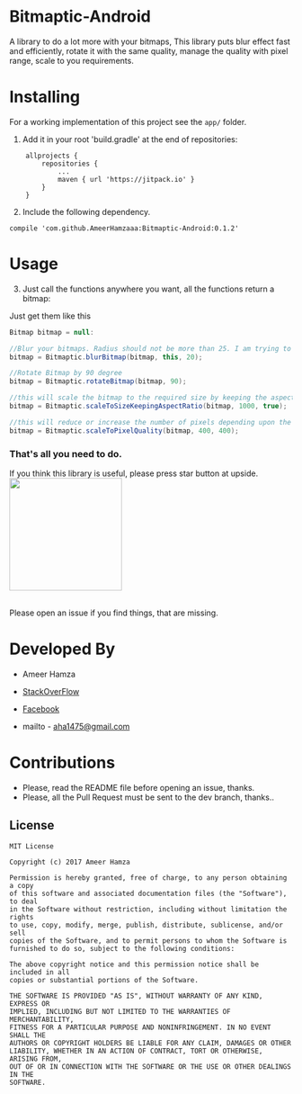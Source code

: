 # Bitmaptic-Android
A library to do a lot more with your bitmaps, This library puts blur effect fast and efficiently, rotate it with the same quality, manage the quality with pixel range, scale to you requirements.


# Installing

For a working implementation of this project see the `app/` folder.

1. Add it in your root 'build.gradle' at the end of repositories:

```
	allprojects {
		repositories {
			...
			maven { url 'https://jitpack.io' }
		}
	}
```

2. Include the following dependency.

```
compile 'com.github.AmeerHamzaaa:Bitmaptic-Android:0.1.2'
```

# Usage

3. Just call the functions anywhere you want, all the functions return a bitmap:

Just get them like this

```java
Bitmap bitmap = null:

//Blur your bitmaps. Radius should not be more than 25. I am trying to optimize it.
bitmap = Bitmaptic.blurBitmap(bitmap, this, 20);

//Rotate Bitmap by 90 degree
bitmap = Bitmaptic.rotateBitmap(bitmap, 90);

//this will scale the bitmap to the required size by keeping the aspect ratio
bitmap = Bitmaptic.scaleToSizeKeepingAspectRatio(bitmap, 1000, true);

//this will reduce or increase the number of pixels depending upon the height and width it will compress the image with less values
bitmap = Bitmaptic.scaleToPixelQuality(bitmap, 400, 400);
```


### That's all you need to do.

If you think this library is useful, please press star button at upside. 
<br/>
<img src="https://phaser.io/content/news/2015/09/10000-stars.png" width="200">
<br/><br/>


Please open an issue if you find things, that are missing.

# Developed By

 * Ameer Hamza
 
 * [StackOverFlow](https://stackoverflow.com/story/ameer_hamza)
 * [Facebook](https://www.facebook.com/hamzabhatti20)
 * mailto - <aha1475@gmail.com>

# Contributions

 * Please, read the README file before opening an issue, thanks.
 * Please, all the Pull Request must be sent to the dev branch, thanks..
 
 ## License

```
MIT License

Copyright (c) 2017 Ameer Hamza

Permission is hereby granted, free of charge, to any person obtaining a copy
of this software and associated documentation files (the "Software"), to deal
in the Software without restriction, including without limitation the rights
to use, copy, modify, merge, publish, distribute, sublicense, and/or sell
copies of the Software, and to permit persons to whom the Software is
furnished to do so, subject to the following conditions:

The above copyright notice and this permission notice shall be included in all
copies or substantial portions of the Software.

THE SOFTWARE IS PROVIDED "AS IS", WITHOUT WARRANTY OF ANY KIND, EXPRESS OR
IMPLIED, INCLUDING BUT NOT LIMITED TO THE WARRANTIES OF MERCHANTABILITY,
FITNESS FOR A PARTICULAR PURPOSE AND NONINFRINGEMENT. IN NO EVENT SHALL THE
AUTHORS OR COPYRIGHT HOLDERS BE LIABLE FOR ANY CLAIM, DAMAGES OR OTHER
LIABILITY, WHETHER IN AN ACTION OF CONTRACT, TORT OR OTHERWISE, ARISING FROM,
OUT OF OR IN CONNECTION WITH THE SOFTWARE OR THE USE OR OTHER DEALINGS IN THE
SOFTWARE.
```
